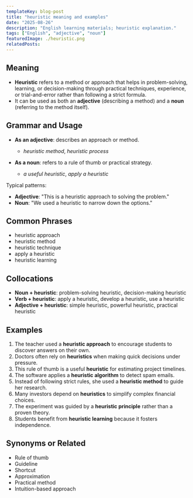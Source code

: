 ```yaml
---
templateKey: blog-post
title: "heuristic meaning and examples"
date: "2025-08-26"
description: "English learning materials; heuristic explanation."
tags: ["English", "adjective", "noun"]
featuredImage: ./heuristic.png
relatedPosts:
---
```


## Meaning

- **Heuristic** refers to a method or approach that helps in problem-solving, learning, or decision-making through practical techniques, experience, or trial-and-error rather than following a strict formula.
- It can be used as both an **adjective** (describing a method) and a **noun** (referring to the method itself).

## Grammar and Usage

- **As an adjective**: describes an approach or method.

  - _heuristic method_, _heuristic process_

- **As a noun**: refers to a rule of thumb or practical strategy.

  - _a useful heuristic_, _apply a heuristic_

Typical patterns:

- **Adjective**: "This is a heuristic approach to solving the problem."
- **Noun**: "We used a heuristic to narrow down the options."

## Common Phrases

- heuristic approach
- heuristic method
- heuristic technique
- apply a heuristic
- heuristic learning

## Collocations

- **Noun + heuristic**: problem-solving heuristic, decision-making heuristic
- **Verb + heuristic**: apply a heuristic, develop a heuristic, use a heuristic
- **Adjective + heuristic**: simple heuristic, powerful heuristic, practical heuristic

## Examples

1. The teacher used a **heuristic approach** to encourage students to discover answers on their own.
2. Doctors often rely on **heuristics** when making quick decisions under pressure.
3. This rule of thumb is a useful **heuristic** for estimating project timelines.
4. The software applies a **heuristic algorithm** to detect spam emails.
5. Instead of following strict rules, she used a **heuristic method** to guide her research.
6. Many investors depend on **heuristics** to simplify complex financial choices.
7. The experiment was guided by a **heuristic principle** rather than a proven theory.
8. Students benefit from **heuristic learning** because it fosters independence.

## Synonyms or Related

- Rule of thumb
- Guideline
- Shortcut
- Approximation
- Practical method
- Intuition-based approach
